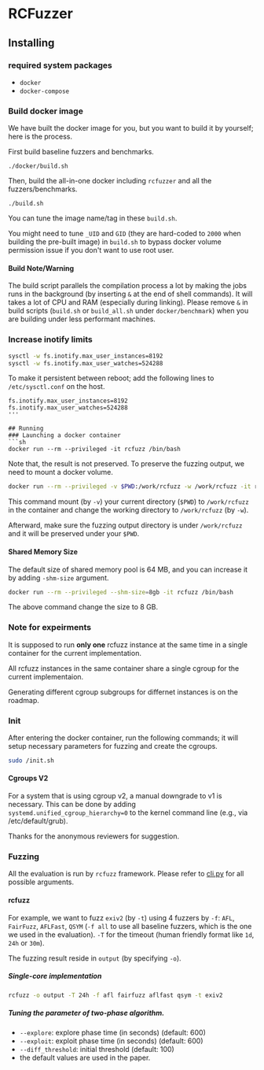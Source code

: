 # RCFuzzer

## Installing

### required system packages
- `docker`
- `docker-compose`

### Build docker image
We have built the docker image for you, but you want to build it by yourself; here is the process.

First build baseline fuzzers and benchmarks.

```
./docker/build.sh
```

Then, build the all-in-one docker including `rcfuzzer` and all the fuzzers/benchmarks.

```
./build.sh
```

You can tune the image name/tag in these `build.sh`.

You might need to tune `_UID` and `GID` (they are hard-coded to `2000` when building the pre-built image) in `build.sh` to bypass docker volume permission issue if you don't want to use root user.

#### Build Note/Warning

The build script parallels the compilation process a lot by making the jobs runs in the background (by inserting `&` at the end of shell commands). It will takes a lot of CPU and RAM (especially during linking). Please remove `&` in build scripts (`build.sh` or `build_all.sh` under `docker/benchmark`) when you are building under less performant machines.


### Increase inotify limits
```sh
sysctl -w fs.inotify.max_user_instances=8192
sysctl -w fs.inotify.max_user_watches=524288
```
To make it persistent between reboot; add the following lines to `/etc/sysctl.conf` on the host.
```
fs.inotify.max_user_instances=8192
fs.inotify.max_user_watches=524288
'''

## Running
### Launching a docker container
```sh
docker run --rm --privileged -it rcfuzz /bin/bash
```
Note that, the result is not preserved. To preserve the fuzzing output, we need
to mount a docker volume.

```sh
docker run --rm --privileged -v $PWD:/work/rcfuzz -w /work/rcfuzz -it rcfuzz /bin/bash
```
This command mount (by `-v`) your current directory (`$PWD`) to `/work/rcfuzz` in the container and change the working directory to `/work/rcfuzz` (by `-w`).

Afterward, make sure the fuzzing output directory is under `/work/rcfuzz` and it will be preserved under your `$PWD`.

#### Shared Memory Size
The default size of shared memory pool is 64 MB, and you can increase it by adding `-shm-size` argument.

```sh
docker run --rm --privileged --shm-size=8gb -it rcfuzz /bin/bash
```

The above command change the size to 8 GB.

### Note for expeirments
It is supposed to run **only one** rcfuzz instance at the same time in a single container for the current implementation.

All rcfuzz instances in the same container share a single cgroup for the current implementaion.

Generating different cgroup subgroups for differnet instances is on the roadmap.

### Init
After entering the docker container, run the following commands; it will setup necessary parameters for fuzzing and create the cgroups.
```sh
sudo /init.sh
```

#### Cgroups V2
For a system that is using cgroup v2, a manual downgrade to v1 is necessary. This can be done by adding `systemd.unified_cgroup_hierarchy=0` to the kernel command line (e.g., via /etc/default/grub).

Thanks for the anonymous reviewers for suggestion.


### Fuzzing ###
All the evaluation is run by `rcfuzz` framework.
Please refer to [cli.py](./rcfuzz/cli.py) for all possible arguments.

#### rcfuzz ####

For example, we want to fuzz `exiv2` (by `-t`) using 4 fuzzers by `-f`: `AFL`, `FairFuzz`, `AFLFast`, `QSYM` (`-f all` to use all baseline fuzzers, which is the one we used in the evaluation). `-T` for the timeout (human friendly format like `1d`, `24h` or `30m`).

The fuzzing result reside in `output` (by specifying `-o`).

##### Single-core implementation #####

```sh
rcfuzz -o output -T 24h -f afl fairfuzz aflfast qsym -t exiv2
```

##### Tuning the parameter of two-phase algorithm.
- `--explore`: explore phase time (in seconds) (default: 600)
- `--exploit`: exploit phase time (in seconds) (default: 600)
- `--diff_threshold`: initial threshold (default: 100)
- the default values are used in the paper.


